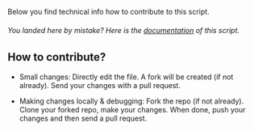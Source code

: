 Below you find technical info how to contribute to this script.

###### You landed here by mistake? Here is the [documentation](https://khusmeno-ms.github.io/CSS-SystemCenter-ServiceManager/Verify_SSRS_for_SCSM/) of this script.

## How to contribute?

- Small changes: Directly edit the file. A fork will be created (if not already). Send your changes with a pull request.

- Making changes locally & debugging: Fork the repo (if not already). Clone your forked repo, make your changes. When done, push your changes and then send a pull request.
